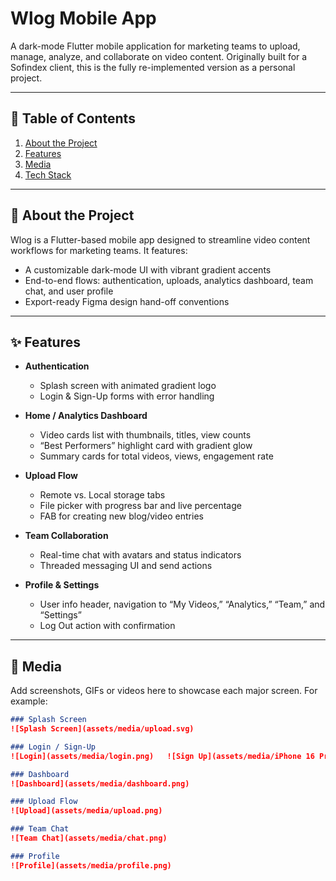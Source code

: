# Wlog Mobile App

A dark-mode Flutter mobile application for marketing teams to upload, manage, analyze, and collaborate on video content. Originally built for a Sofindex client, this is the fully re-implemented version as a personal project.

---

## 📖 Table of Contents

1. [About the Project](#about-the-project)  
2. [Features](#features)  
3. [Media](#media)  
4. [Tech Stack](#tech-stack)  
---

## 📝 About the Project

Wlog is a Flutter-based mobile app designed to streamline video content workflows for marketing teams. It features:

- A customizable dark-mode UI with vibrant gradient accents  
- End-to-end flows: authentication, uploads, analytics dashboard, team chat, and user profile  
- Export-ready Figma design hand-off conventions

---

## ✨ Features

- **Authentication**  
  - Splash screen with animated gradient logo  
  - Login & Sign-Up forms with error handling  

- **Home / Analytics Dashboard**  
  - Video cards list with thumbnails, titles, view counts  
  - “Best Performers” highlight card with gradient glow  
  - Summary cards for total videos, views, engagement rate  

- **Upload Flow**  
  - Remote vs. Local storage tabs  
  - File picker with progress bar and live percentage  
  - FAB for creating new blog/video entries  

- **Team Collaboration**  
  - Real-time chat with avatars and status indicators  
  - Threaded messaging UI and send actions  

- **Profile & Settings**  
  - User info header, navigation to “My Videos,” “Analytics,” “Team,” and “Settings”  
  - Log Out action with confirmation  

---

## 📸 Media

Add screenshots, GIFs or videos here to showcase each major screen. For example:

```markdown
### Splash Screen
![Splash Screen](assets/media/upload.svg)

### Login / Sign-Up
![Login](assets/media/login.png)   ![Sign Up](assets/media/iPhone 16 Pro.png)

### Dashboard
![Dashboard](assets/media/dashboard.png)

### Upload Flow
![Upload](assets/media/upload.png)

### Team Chat
![Team Chat](assets/media/chat.png)

### Profile
![Profile](assets/media/profile.png)
